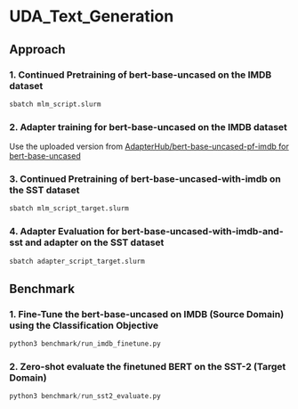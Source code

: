 # UDA_Text_Generation

## Approach

### 1. Continued Pretraining of bert-base-uncased on the IMDB dataset

```bash
sbatch mlm_script.slurm
```

### 2. Adapter training for bert-base-uncased on the IMDB dataset

Use the uploaded version from [AdapterHub/bert-base-uncased-pf-imdb for bert-base-uncased](https://huggingface.co/AdapterHub/bert-base-uncased-pf-imdb)

### 3. Continued Pretraining of bert-base-uncased-with-imdb on the SST dataset

```bash
sbatch mlm_script_target.slurm
```

### 4. Adapter Evaluation for bert-base-uncased-with-imdb-and-sst and adapter on the SST dataset

```bash
sbatch adapter_script_target.slurm
```

## Benchmark

### 1. Fine-Tune the bert-base-uncased on IMDB (Source Domain) using the Classification Objective

```bash
python3 benchmark/run_imdb_finetune.py
```

### 2. Zero-shot evaluate the finetuned BERT on the SST-2 (Target Domain)
```python
python3 benchmark/run_sst2_evaluate.py
``` 


<!-- ### 1. Fine-Tune the bert-base-uncased(-with-imdb) on IMDB (Source Domain) using the Classification Objective
```bash
sbatch source_fine_tune.slurm
```

### 2. Fine-Tune the bert-base-uncased(-with-imdb)-with-classification-on-imdb on SST (Target Domain) using the MLM Objective

```python
python run_mlm_target.py --model_name_or_path /scratch/yk2516/UDA_Text_Generation/source_finetune_vanilla --dataset_name sst --dataset_config_name default --do_train --do_eval --output_dir /scratch/yk2516/UDA_Text_Generation/source_finetune_vanilla_then_mlm_output --cache_dir /scratch/yk2516/cache
```


```python
python run_mlm_target.py --model_name_or_path /scratch/yk2516/UDA_Text_Generation/source_finetune_after_imdb_mlm --dataset_name sst --dataset_config_name default --do_train --do_eval --output_dir /scratch/yk2516/UDA_Text_Generation/source_finetune_after_imdb_mlm_then_mlm_output --cache_dir /scratch/yk2516/cache
```

### 3. Evaluate the final model on the SST (Target Domain) using the Classification Objective
```python
python run_sst_evaluate.py
``` -->


